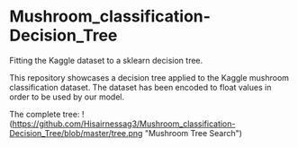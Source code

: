 # Mushroom_classification-Decision_Tree
Fitting the Kaggle dataset to a sklearn decision tree. 

This repository showcases a decision tree applied to the Kaggle mushroom classification dataset. The dataset has been encoded to float values in order to be used by our model.


The complete tree: !(https://github.com/Hisairnessag3/Mushroom_classification-Decision_Tree/blob/master/tree.png "Mushroom Tree Search")
